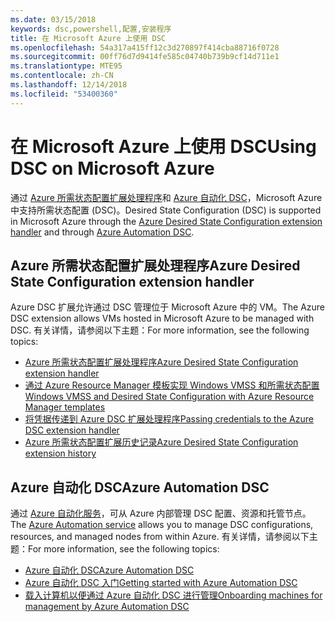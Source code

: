 ```yaml
---
ms.date: 03/15/2018
keywords: dsc,powershell,配置,安装程序
title: 在 Microsoft Azure 上使用 DSC
ms.openlocfilehash: 54a317a415ff12c3d270897f414cba88716f0728
ms.sourcegitcommit: 00ff76d7d9414fe585c04740b739b9cf14d711e1
ms.translationtype: MTE95
ms.contentlocale: zh-CN
ms.lasthandoff: 12/14/2018
ms.locfileid: "53400360"
---
```

# <a name="using-dsc-on-microsoft-azure"></a><span data-ttu-id="d1349-103">在 Microsoft Azure 上使用 DSC</span><span class="sxs-lookup"><span data-stu-id="d1349-103">Using DSC on Microsoft Azure</span></span>

<span data-ttu-id="d1349-104">通过 [Azure 所需状态配置扩展处理程序](/azure/virtual-machines/extensions/dsc-overview)和 [Azure 自动化 DSC](/azure/automation/automation-dsc-overview)，Microsoft Azure 中支持所需状态配置 (DSC)。</span><span class="sxs-lookup"><span data-stu-id="d1349-104">Desired State Configuration (DSC) is supported in Microsoft Azure through the [Azure Desired State Configuration extension handler](/azure/virtual-machines/extensions/dsc-overview) and through [Azure Automation DSC](/azure/automation/automation-dsc-overview).</span></span>

## <a name="azure-desired-state-configuration-extension-handler"></a><span data-ttu-id="d1349-105">Azure 所需状态配置扩展处理程序</span><span class="sxs-lookup"><span data-stu-id="d1349-105">Azure Desired State Configuration extension handler</span></span>

<span data-ttu-id="d1349-106">Azure DSC 扩展允许通过 DSC 管理位于 Microsoft Azure 中的 VM。</span><span class="sxs-lookup"><span data-stu-id="d1349-106">The Azure DSC extension allows VMs hosted in Microsoft Azure to be managed with DSC.</span></span>
<span data-ttu-id="d1349-107">有关详情，请参阅以下主题：</span><span class="sxs-lookup"><span data-stu-id="d1349-107">For more information, see the following topics:</span></span>

- [<span data-ttu-id="d1349-108">Azure 所需状态配置扩展处理程序</span><span class="sxs-lookup"><span data-stu-id="d1349-108">Azure Desired State Configuration extension handler</span></span>](/azure/virtual-machines/extensions/dsc-overview)
- [<span data-ttu-id="d1349-109">通过 Azure Resource Manager 模板实现 Windows VMSS 和所需状态配置</span><span class="sxs-lookup"><span data-stu-id="d1349-109">Windows VMSS and Desired State Configuration with Azure Resource Manager templates</span></span>](/azure/virtual-machines/extensions/dsc-template)
- [<span data-ttu-id="d1349-110">将凭据传递到 Azure DSC 扩展处理程序</span><span class="sxs-lookup"><span data-stu-id="d1349-110">Passing credentials to the Azure DSC extension handler</span></span>](/azure/virtual-machines/extensions/dsc-credentials)
- [<span data-ttu-id="d1349-111">Azure 所需状态配置扩展历史记录</span><span class="sxs-lookup"><span data-stu-id="d1349-111">Azure Desired State Configuration extension history</span></span>](azureDscexthistory.md)

## <a name="azure-automation-dsc"></a><span data-ttu-id="d1349-112">Azure 自动化 DSC</span><span class="sxs-lookup"><span data-stu-id="d1349-112">Azure Automation DSC</span></span>

<span data-ttu-id="d1349-113">通过 [Azure 自动化服务](https://azure.microsoft.com/en-us/services/automation/)，可从 Azure 内部管理 DSC 配置、资源和托管节点。</span><span class="sxs-lookup"><span data-stu-id="d1349-113">The [Azure Automation service](https://azure.microsoft.com/en-us/services/automation/) allows you to manage DSC configurations, resources, and managed nodes from within Azure.</span></span> <span data-ttu-id="d1349-114">有关详情，请参阅以下主题：</span><span class="sxs-lookup"><span data-stu-id="d1349-114">For more information, see the following topics:</span></span>

- [<span data-ttu-id="d1349-115">Azure 自动化 DSC</span><span class="sxs-lookup"><span data-stu-id="d1349-115">Azure Automation DSC</span></span>](/azure/automation/automation-dsc-overview)
- [<span data-ttu-id="d1349-116">Azure 自动化 DSC 入门</span><span class="sxs-lookup"><span data-stu-id="d1349-116">Getting started with Azure Automation DSC</span></span>](/azure/automation/automation-dsc-getting-started)
- [<span data-ttu-id="d1349-117">载入计算机以便通过 Azure 自动化 DSC 进行管理</span><span class="sxs-lookup"><span data-stu-id="d1349-117">Onboarding machines for management by Azure Automation DSC</span></span>](/azure/automation/automation-dsc-onboarding)